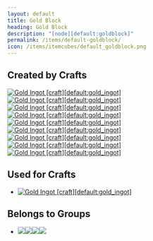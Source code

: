 ```yaml
---
layout: default
title: Gold Block
heading: Gold Block
description: "[node][default:goldblock]"
permalink: /items/default-goldblock/
icon: /items/itemcubes/default_goldblock.png
---
```



## Created by Crafts

<div class="craft">
    <div>
        <span><a href="{{site.baseurl}}/items/default-gold-ingot/"><img src="{{site.baseurl}}/assets/img/items/textures/default_gold_ingot.png" data-toggle="tooltip" title="Gold Ingot [craft][default:gold_ingot]"></a></span>
        <span><a href="{{site.baseurl}}/items/default-gold-ingot/"><img src="{{site.baseurl}}/assets/img/items/textures/default_gold_ingot.png" data-toggle="tooltip" title="Gold Ingot [craft][default:gold_ingot]"></a></span>
        <span><a href="{{site.baseurl}}/items/default-gold-ingot/"><img src="{{site.baseurl}}/assets/img/items/textures/default_gold_ingot.png" data-toggle="tooltip" title="Gold Ingot [craft][default:gold_ingot]"></a></span>
    </div>
    <div>
        <span><a href="{{site.baseurl}}/items/default-gold-ingot/"><img src="{{site.baseurl}}/assets/img/items/textures/default_gold_ingot.png" data-toggle="tooltip" title="Gold Ingot [craft][default:gold_ingot]"></a></span>
        <span><a href="{{site.baseurl}}/items/default-gold-ingot/"><img src="{{site.baseurl}}/assets/img/items/textures/default_gold_ingot.png" data-toggle="tooltip" title="Gold Ingot [craft][default:gold_ingot]"></a></span>
        <span><a href="{{site.baseurl}}/items/default-gold-ingot/"><img src="{{site.baseurl}}/assets/img/items/textures/default_gold_ingot.png" data-toggle="tooltip" title="Gold Ingot [craft][default:gold_ingot]"></a></span>
    </div>
    <div>
        <span><a href="{{site.baseurl}}/items/default-gold-ingot/"><img src="{{site.baseurl}}/assets/img/items/textures/default_gold_ingot.png" data-toggle="tooltip" title="Gold Ingot [craft][default:gold_ingot]"></a></span>
        <span><a href="{{site.baseurl}}/items/default-gold-ingot/"><img src="{{site.baseurl}}/assets/img/items/textures/default_gold_ingot.png" data-toggle="tooltip" title="Gold Ingot [craft][default:gold_ingot]"></a></span>
        <span><a href="{{site.baseurl}}/items/default-gold-ingot/"><img src="{{site.baseurl}}/assets/img/items/textures/default_gold_ingot.png" data-toggle="tooltip" title="Gold Ingot [craft][default:gold_ingot]"></a></span>
    </div>
</div>


## Used for Crafts

<ul class="list-items clearfix">
    <li><a href="{{site.baseurl}}/items/default-gold-ingot/"><img src="{{site.baseurl}}/assets/img/items/textures/default_gold_ingot.png" data-toggle="tooltip" title="Gold Ingot [craft][default:gold_ingot]"></a></li>
</ul>


## Belongs to Groups

<ul class="list-items clearfix">
    <li><a href="{{site.baseurl}}/items/group-cracky/"><span class="item-group" data-toggle="tooltip" title="Group Cracky [group][cracky]"><img src="{{site.baseurl}}/assets/img/items/itemcubes/default_sandstone.png"><img src="{{site.baseurl}}/assets/img/items/itemcubes/default_stone.png"><img src="{{site.baseurl}}/assets/img/items/itemcubes/stairs_slab_brick.png"><img src="{{site.baseurl}}/assets/img/items/itemcubes/stairs_slab_cobble.png"></span></a></li>
</ul>
